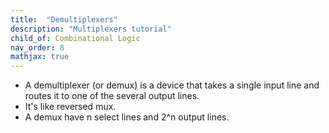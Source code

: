 ```yaml
---
title:  "Demultiplexers"
description: "Multiplexers tutorial"
child_of: Combinational Logic
nav_order: 8
mathjax: true
---
```


- A demultiplexer (or demux) is a device that takes a single input line and routes it to one of the several output lines.
- It's like reversed mux.
- A demux have n select lines and 2^n output lines.